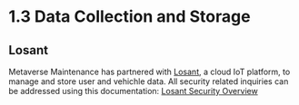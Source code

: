# 1.3 Data Collection and Storage

## Losant
Metaverse Maintenance has partnered with [Losant](https://www.losant.com/), a cloud IoT platform, to manage and store user and vehichle data. All security related inquiries can be addressed using this documentation: [Losant Security Overview](https://docs.losant.com/references/security/)
